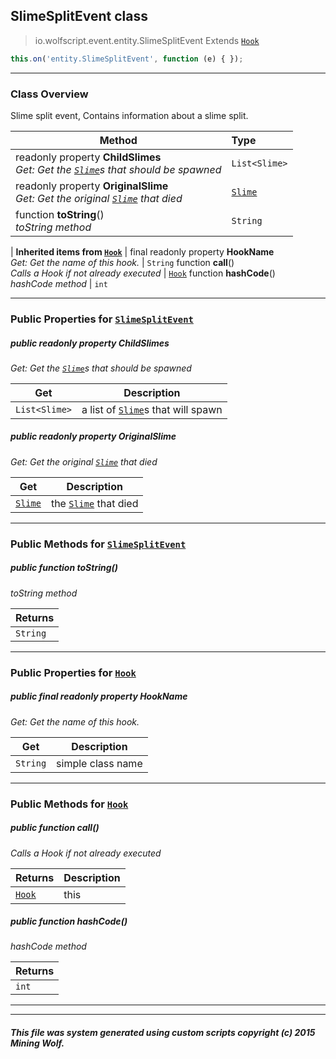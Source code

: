 ## SlimeSplitEvent __class__

>io.wolfscript.event.entity.SlimeSplitEvent
>Extends [`Hook`](../Hook.md)
``` javascript
this.on('entity.SlimeSplitEvent', function (e) { });
```


---

### Class Overview

Slime split event, Contains information about a slime split.

Method | Type   
--- | :--- 
 readonly property __ChildSlimes__ <br> _Get: Get the [`Slime`](../../api/entity/living/monster/Slime.md)s that should be spawned_ | `List<Slime>`
 readonly property __OriginalSlime__ <br> _Get: Get the original [`Slime`](../../api/entity/living/monster/Slime.md) that died_ | [`Slime`](../../api/entity/living/monster/Slime.md)
 function __toString__() <br> _toString method_ | `String`
 |
__Inherited items from [`Hook`](../Hook.md)__ |
final readonly property __HookName__ <br> _Get: Get the name of this hook._ | `String`
 function __call__() <br> _Calls a Hook if not already executed_ | [`Hook`](../Hook.md)
 function __hashCode__() <br> _hashCode method_ | `int`





---


### Public Properties for [`SlimeSplitEvent`](SlimeSplitEvent.md)

##### <a id='childslimes'></a>public  readonly property __ChildSlimes__

_Get: Get the [`Slime`](../../api/entity/living/monster/Slime.md)s that should be spawned_

Get | Description
--- | --- 
`List<Slime>` | a list of [`Slime`](../../api/entity/living/monster/Slime.md)s that will spawn



##### <a id='originalslime'></a>public  readonly property __OriginalSlime__

_Get: Get the original [`Slime`](../../api/entity/living/monster/Slime.md) that died_

Get | Description
--- | --- 
[`Slime`](../../api/entity/living/monster/Slime.md) | the [`Slime`](../../api/entity/living/monster/Slime.md) that died



---

### Public Methods for [`SlimeSplitEvent`](SlimeSplitEvent.md)

##### <a id='tostring'></a>public  function __toString__()

_toString method_

Returns | 
--- | 
`String` |


---

### Public Properties for [`Hook`](../Hook.md)

##### <a id='hookname'></a>public final readonly property __HookName__

_Get: Get the name of this hook._

Get | Description
--- | --- 
`String` | simple class name



---

### Public Methods for [`Hook`](../Hook.md)

##### <a id='call'></a>public  function __call__()

_Calls a Hook if not already executed_

Returns | Description
--- | --- 
[`Hook`](../Hook.md) | this


##### <a id='hashcode'></a>public  function __hashCode__()

_hashCode method_

Returns | 
--- | 
`int` |


---


---


##### This file was system generated using custom scripts copyright (c) 2015 Mining Wolf.
	

